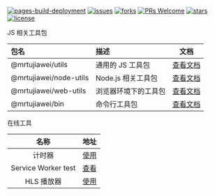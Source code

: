 [![pages-build-deployment][pages-build-deployment]][pages-build-deployment-link]
[![issues][issues]][issues-link]
[![forks][forks]][forks-link]
[![PRs Welcome][prs]][prs-link]
[![stars][stars]][stars-link]
[![license][license]][license-link]

JS 相关工具包

| 包名                   | 描述                 | 文档                               |
| :--------------------- | :------------------- | ---------------------------------- |
| @mrtujiawei/utils      | 通用的 JS 工具包     | [查看文档][@mrtujiawei/utils]      |
| @mrtujiawei/node-utils | Node.js 相关工具包   | [查看文档][@mrtujiawei/node-utils] |
| @mrtujiawei/web-utils  | 浏览器环境下的工具包 | [查看文档][@mrtujiawei/web-utils]  |
| @mrtujiawei/bin        | 命令行工具包         | [查看文档][@mrtujiawei/bin]        |

在线工具

|        名称         |         地址          |
| :-----------------: | :-------------------: |
|       计时器        |     [使用][timer]     |
| Service Worker test | [查看][serviceworker] |
|     HLS 播放器      | [使用][video-player]  |

<!-- 链接 -->

[pages-build-deployment]: https://github.com/mrtujiawei/package/actions/workflows/pages/pages-build-deployment/badge.svg?branch=main
[pages-build-deployment-link]: https://github.com/mrtujiawei/package/actions/workflows/pages/pages-build-deployment
[issues]: https://img.shields.io/github/issues/mrtujiawei/package
[issues-link]: https://github.com/mrtujiawei/package/issues
[forks]: https://img.shields.io/github/forks/mrtujiawei/package
[forks-link]: https://github.com/mrtujiawei/package
[prs]: https://img.shields.io/badge/PRs-welcome-brightgreen.svg?style=flat-square
[prs-link]: https://github.com/mrtujiawei/package/pulls
[stars]: https://img.shields.io/github/stars/mrtujiawei/package
[stars-link]: https://github.com/mrtujiawei/package
[license]: https://img.shields.io/github/license/mrtujiawei/package
[license-link]: https://github.com/mrtujiawei/package/blob/main/LICENSE
[@mrtujiawei/utils]: https://github.com/mrtujiawei/package/tree/main/packages/utils#mrtujiaweiutils
[@mrtujiawei/node-utils]: https://github.com/mrtujiawei/package/tree/main/packages/node-utils#mrtujiaweinode-utils
[@mrtujiawei/web-utils]: https://github.com/mrtujiawei/package/tree/main/packages/web-utils#mrtujiaweiweb-utils
[@mrtujiawei/bin]: https://github.com/mrtujiawei/package/tree/main/packages/bin#mrtujiaweibin
[timer]: https://mrtujiawei.github.io/package/timer.html
[serviceworker]: https://mrtujiawei.github.io/package/sw.html
[video-player]: https://mrtujiawei.github.io/package/video-player.html
